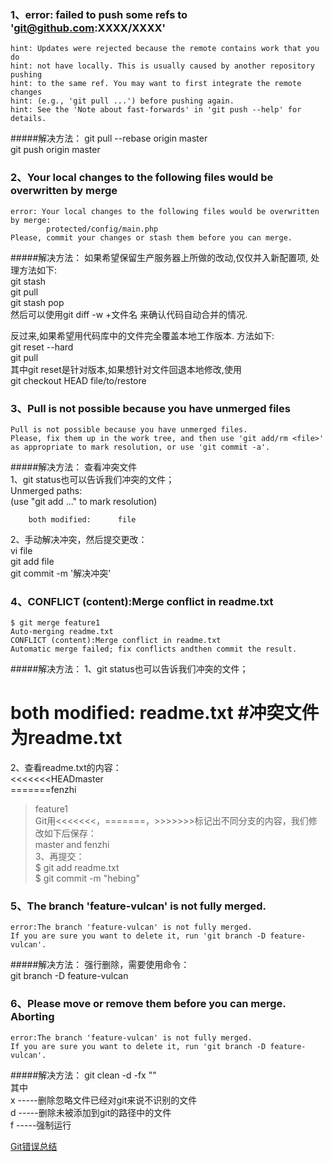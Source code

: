 ### 1、error: failed to push some refs to 'git@github.com:XXXX/XXXX'
```shell script
hint: Updates were rejected because the remote contains work that you do
hint: not have locally. This is usually caused by another repository pushing
hint: to the same ref. You may want to first integrate the remote changes
hint: (e.g., 'git pull ...') before pushing again.
hint: See the 'Note about fast-forwards' in 'git push --help' for details.
```
#####解决方法：
git pull --rebase origin master  
git push origin master  

### 2、Your local changes to the following files would be overwritten by merge
```shell script
error: Your local changes to the following files would be overwritten by merge:
        protected/config/main.php
Please, commit your changes or stash them before you can merge.
```
#####解决方法：
如果希望保留生产服务器上所做的改动,仅仅并入新配置项, 处理方法如下:  
git stash  
git pull  
git stash pop  
然后可以使用git diff -w +文件名 来确认代码自动合并的情况.   

反过来,如果希望用代码库中的文件完全覆盖本地工作版本. 方法如下:  
git reset --hard  
git pull  
其中git reset是针对版本,如果想针对文件回退本地修改,使用  
git checkout HEAD file/to/restore  

### 3、Pull is not possible because you have unmerged files
```shell script
Pull is not possible because you have unmerged files.
Please, fix them up in the work tree, and then use 'git add/rm <file>'
as appropriate to mark resolution, or use 'git commit -a'.
```
#####解决方法：
查看冲突文件  
1、git status也可以告诉我们冲突的文件；   
Unmerged paths:  
  (use "git add <file>..." to mark resolution)  

        both modified:      file  
2、手动解决冲突，然后提交更改：  
vi file  
git add file  
git commit -m '解决冲突'  

### 4、CONFLICT (content):Merge conflict in readme.txt
```shell script
$ git merge feature1
Auto-merging readme.txt
CONFLICT (content):Merge conflict in readme.txt
Automatic merge failed; fix conflicts andthen commit the result.
```
#####解决方法：
1、git status也可以告诉我们冲突的文件；  
#       both modified:      readme.txt  #冲突文件为readme.txt  
2、查看readme.txt的内容：  
<<<<<<<HEADmaster  
=======fenzhi  

>feature1  
Git用<<<<<<<，=======，>>>>>>>标记出不同分支的内容，我们修改如下后保存：  
master and fenzhi  
3、再提交：   
$ git add readme.txt   
$ git commit -m "hebing"  


### 5、The branch 'feature-vulcan' is not fully merged.
```shell script
error:The branch 'feature-vulcan' is not fully merged.
If you are sure you want to delete it, run 'git branch -D feature-vulcan'.
```
#####解决方法：
强行删除，需要使用命令：  
git branch -D feature-vulcan   


### 6、Please move or remove them before you can merge.  Aborting
```shell script
error:The branch 'feature-vulcan' is not fully merged.
If you are sure you want to delete it, run 'git branch -D feature-vulcan'.
```
#####解决方法：
git clean  -d  -fx ""  
其中  
x  -----删除忽略文件已经对git来说不识别的文件  
d  -----删除未被添加到git的路径中的文件  
f  -----强制运行   


[Git错误总结](https://blog.51cto.com/qiangsh/1769956)